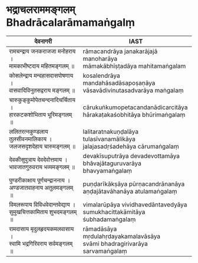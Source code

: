 # भद्राचलराममङ्गलम् Bhadrācalarāmamaṅgalṃ



| देवनागरी                                                      | IAST                                                         |
| ------------------------------------------------------------ | ------------------------------------------------------------ |
| रामचन्द्राय जनकराजजा मनोहराय ।<br />मामकाभीष्टदाय महितमङ्गलम् ॥   | rāmacandrāya janakarājajā manoharāya<br />māmakābhīṣṭadāya mahitamaṅgalam |
| कोसलेन्द्राय मन्दहासदासपोषणाय ।<br />वासवादिविनुतसद्वराय मङ्गलम् ॥   | kosalendrāya mandahāsadāsapoṣaṇāya<br/>vāsavādivinutasadvarāya maṅgalaṃ |
| चारुकुङ्कुमोपेतचन्दनादिचर्चिताय ।<br />हारकटकशोभिताय भूरिमङ्गलम् ॥     | cārukuṅkumopetacandanādicarcitāya<br/>hārakaṭakaśobhitāya bhūrimaṅgalaṃ |
| ललितरत्नकुण्डलाय तुलसीवनमालिकाय ।<br/>जलजसदृशदेहाय चारुमङ्गलम् ॥      | lalitaratnakuṇḍalāya tulasīvanamālikāya<br/>jalajasadṛśadehāya cārumaṅgalaṃ |
| देवकीसुपुत्राय देवदेवोत्तमाय ।<br/>भावजातगुरुवराय भव्यमङ्गलम् ॥          | devakīsuputrāya devadevottamāya<br/>bhāvajātaguruvarāya bhavyamaṅgalaṃ |
| पुण्डरीकाक्षाय पूर्णचन्द्राननाय ।<br/>अण्डजातवाहनाय अतुलमङ्गलम् ॥       | puṇḍarīkākṣāya pūrṇacandrānanāya<br/>aṇḍajātavāhanāya atulamaṅgalaṃ |
| विमलरूपाय विविधवेदान्तवेद्याय ।<br/>सुमुखचित्तकामिताय शुभदमङ्गलम् ॥     | vimalarūpāya vividhavedāntavedyāya<br/>sumukhacittakāmitāya śubhadamaṅgalaṃ |
| रामदासाय मृदुलहृदयकमलवासाय ।  <br/>स्वामि भद्रगिरिवराय सर्वमङ्गलम् ॥ | rāmadāsāya mṛdulahṛdayakamalavāsāya<br/>svāmi bhadragirivarāya sarvamaṅgalaṃ |
